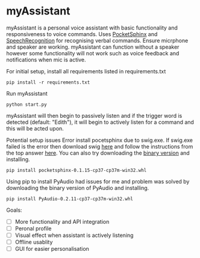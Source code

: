 # myAssistant

myAssistant is a personal voice assistant with basic functionality and responsiveness to voice commands. Uses [PocketSphinx](https://pypi.org/project/pocketsphinx/) and [SpeechRecognition](https://pypi.org/project/SpeechRecognition/) for recognising verbal commands. Ensure micrphone and speaker are working. myAssistant can function without a speaker however some functionality will not work such as voice feedback and notifications when mic is active.

For initial setup, install all requirements listed in requirements.txt
```
pip install -r requirements.txt
```

Run myAssistant
```
python start.py
```
myAssistant will then begin to passively listen and if the trigger word is detected (default: "Edith"), it will begin to actively listen for a command and this will be acted upon.

Potential setup issues
Error install pocetsphinx due to swig.exe. If swig.exe failed is the error then download swig [here](https://netix.dl.sourceforge.net/project/swig/swigwin/swigwin-3.0.12/swigwin-3.0.12.zip) and follow the instructions from the top answer [here](https://stackoverflow.com/questions/44504899/installing-pocketsphinx-python-module-command-swig-exe-failed). You can also try downloading the [binary version](http://www.lfd.uci.edu/~gohlke/pythonlibs/#pocketsphinx) and installing.
```
pip install pocketsphinx-0.1.15-cp37-cp37m-win32.whl
```


Using pip to install PyAudio had issues for me and problem was solved by downloading the binary version of PyAudio and installing.
```
pip install PyAudio-0.2.11-cp37-cp37m-win32.whl
```

Goals: 
- [ ] More functionality and API integration
- [ ] Peronal profile
- [ ] Visual effect when assistant is actively listening
- [ ] Offline usablity
- [ ] GUI for easier personalisation
